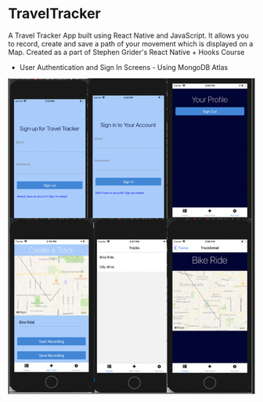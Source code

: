 # TravelTracker
A Travel Tracker App built using React Native and JavaScript. It allows you to record, create and save a path of your movement which is displayed on a Map. Created as a part of Stephen Grider's React Native + Hooks Course
- User Authentication and Sign In Screens - Using MongoDB Atlas 

![](ScreenShots/Screens.png)
